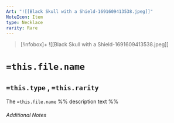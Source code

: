 ```yaml
---
Art: "![[Black Skull with a Shield-1691609413538.jpeg]]"
NoteIcon: Item
type: Necklace
rarity: Rare
---
```


> [!infobox]+
> ![[Black Skull with a Shield-1691609413538.jpeg]]

# `=this.file.name`
## `=this.type` , `=this.rarity`

The `=this.file.name` %% description text %%

###### Additional Notes